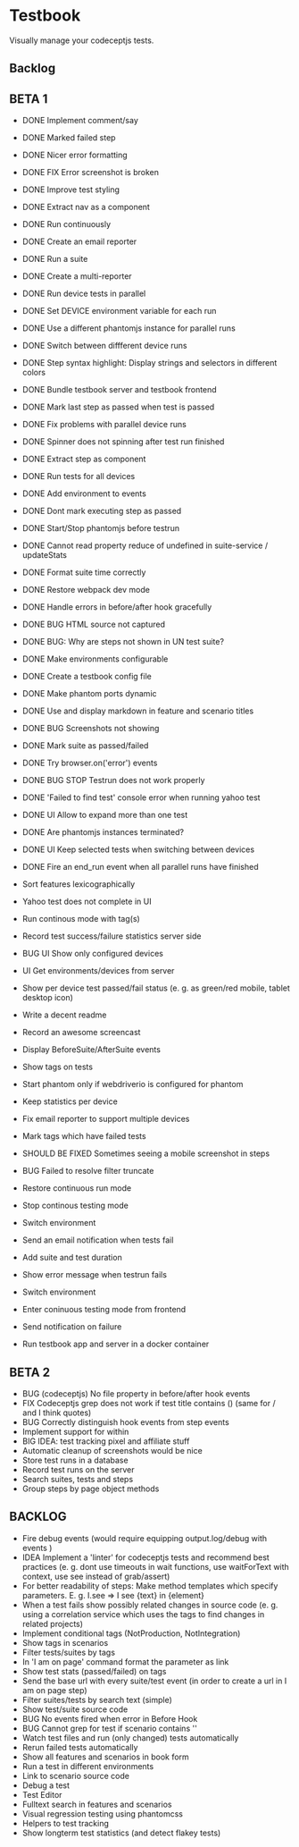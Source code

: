 Testbook
=========

Visually manage your codeceptjs tests.

## Backlog

## BETA 1

- DONE Implement comment/say
- DONE Marked failed step
- DONE Nicer error formatting
- DONE FIX Error screenshot is broken
- DONE Improve test styling
- DONE Extract nav as a component
- DONE Run continuously
- DONE Create an email reporter
- DONE Run a suite
- DONE Create a multi-reporter
- DONE Run device tests in parallel
- DONE Set DEVICE environment variable for each run
- DONE Use a different phantomjs instance for parallel runs
- DONE Switch between diffferent device runs
- DONE Step syntax highlight: Display strings and selectors in different colors
- DONE Bundle testbook server and testbook frontend
- DONE Mark last step as passed when test is passed
- DONE Fix problems with parallel device runs
- DONE Spinner does not spinning after test run finished
- DONE Extract step as component
- DONE Run tests for all devices
- DONE Add environment to events
- DONE Dont mark executing step as passed
- DONE Start/Stop phantomjs before testrun
- DONE Cannot read property reduce of undefined in suite-service / updateStats
- DONE Format suite time correctly
- DONE Restore webpack dev mode
- DONE Handle errors in before/after hook gracefully
- DONE BUG HTML source not captured
- DONE BUG: Why are steps not shown in UN test suite?
- DONE Make environments configurable
- DONE Create a testbook config file
- DONE Make phantom ports dynamic
- DONE Use and display markdown in feature and scenario titles

- DONE BUG Screenshots not showing
- DONE Mark suite as passed/failed
- DONE Try browser.on('error') events
- DONE BUG STOP Testrun does not work properly
- DONE 'Failed to find test' console error when running yahoo test
- DONE UI Allow to expand more than one test
- DONE Are phantomjs instances terminated?
- DONE UI Keep selected tests when switching between devices
- DONE Fire an end_run event when all parallel runs have finished
- Sort features lexicographically
- Yahoo test does not complete in UI
- Run continous mode with tag(s)
- Record test success/failure statistics server side
- BUG UI Show only configured devices
- UI Get environments/devices from server
- Show per device test passed/fail status (e. g. as green/red mobile, tablet desktop icon)
- Write a decent readme
- Record an awesome screencast
- Display BeforeSuite/AfterSuite events
- Show tags on tests
- Start phantom only if webdriverio is configured for phantom
- Keep statistics per device
- Fix email reporter to support multiple devices
- Mark tags which have failed tests
- SHOULD BE FIXED Sometimes seeing a mobile screenshot in steps
- BUG Failed to resolve filter truncate
- Restore continuous run mode
- Stop continous testing mode
- Switch environment
- Send an email notification when tests fail
- Add suite and test duration
- Show error message when testrun fails
- Switch environment
- Enter coninuous testing mode from frontend
- Send notification on failure
- Run testbook app and server in a docker container


## BETA 2

- BUG (codeceptjs) No file property in before/after hook events
- FIX Codeceptjs grep does not work if test title contains () (same for / and I think quotes)
- BUG Correctly distinguish hook events from step events
- Implement support for within
- BIG IDEA: test tracking pixel and affiliate stuff
- Automatic cleanup of screenshots would be nice
- Store test runs in a database
- Record test runs on the server
- Search suites, tests and steps
- Group steps by page object methods

## BACKLOG
- Fire debug events (would require equipping output.log/debug with events )
- IDEA Implement a 'linter' for codeceptjs tests and recommend best practices (e. g. dont use timeouts in wait functions, use waitForText with context, use see instead of grab/assert)
- For better readability of steps: Make method templates which specify parameters. E. g. I.see => I see {text} in {element}
- When a test fails show possibly related changes in source code (e. g. using a correlation service which uses the tags to find changes in related projects)
- Implement conditional tags (NotProduction, NotIntegration)
- Show tags in scenarios
- Filter tests/suites by tags
- In 'I am on page' command format the parameter as link
- Show test stats (passed/failed) on tags
- Send the base url with every suite/test event (in order to create a url in I am on page step)
- Filter suites/tests by search text (simple)
- Show test/suite source code
- BUG No events fired when error in Before Hook
- BUG Cannot grep for test if scenario contains ''
- Watch test files and run (only changed) tests automatically
- Rerun failed tests automatically
- Show all features and scenarios in book form
- Run a test in different environments
- Link to scenario source code
- Debug a test
- Test Editor
- Fulltext search in features and scenarios
- Visual regression testing using phantomcss
- Helpers to test tracking
- Show longterm test statistics (and detect flakey tests)
